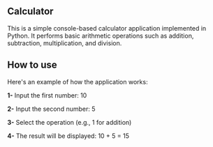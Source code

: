 ## Calculator
This is a simple console-based calculator application implemented in Python. It performs basic arithmetic operations such as addition, subtraction, multiplication, and division.

## How to use

Here's an example of how the application works:

 **1-**   Input the first number: 10 
 
 **2-**   Input the second number: 5 
 
 **3-**   Select the operation (e.g., 1 for addition) 
 
 **4-**   The result will be displayed: 10 + 5 = 15 
 
